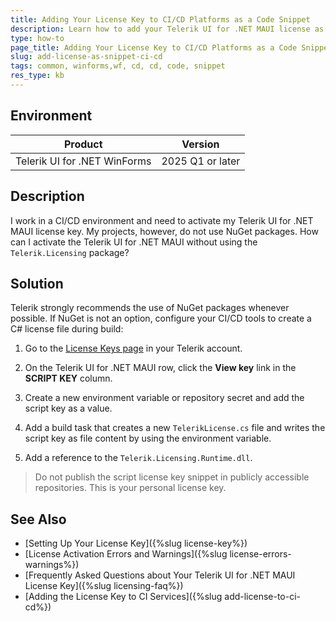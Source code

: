 ```yaml
---
title: Adding Your License Key to CI/CD Platforms as a Code Snippet
description: Learn how to add your Telerik UI for .NET MAUI license as a code snippet in CI/CD environments.
type: how-to
page_title: Adding Your License Key to CI/CD Platforms as a Code Snippet
slug: add-license-as-snippet-ci-cd
tags: common, winforms,wf, cd, cd, code, snippet
res_type: kb
---
```


## Environment

| Product | Version
| ---- | ---- |
| Telerik UI for .NET WinForms | 2025 Q1 or later |

## Description

I work in a CI/CD environment and need to activate my Telerik UI for .NET MAUI license key. My projects, however, do not use NuGet packages. How can I activate the Telerik UI for .NET MAUI without using the `Telerik.Licensing` package?

## Solution

Telerik strongly recommends the use of NuGet packages whenever possible. If NuGet is not an option, configure your CI/CD tools to create a C# license file during build:

1. Go to the [License Keys page](https://www.telerik.com/account/your-licenses/license-keys/new) in your Telerik account.

1. On the Telerik UI for .NET MAUI row, click the **View key** link in the **SCRIPT KEY** column.

1. Create a new environment variable or repository secret and add the script key as a value.

1. Add a build task that creates a new `TelerikLicense.cs` file and writes the script key as file content by using the environment variable.

1. Add a reference to the `Telerik.Licensing.Runtime.dll`.

>Do not publish the script license key snippet in publicly accessible repositories. This is your personal license key.


## See Also

* [Setting Up Your License Key]({%slug license-key%})
* [License Activation Errors and Warnings]({%slug license-errors-warnings%})
* [Frequently Asked Questions about Your Telerik UI for .NET MAUI License Key]({%slug licensing-faq%})
* [Adding the License Key to CI Services]({%slug add-license-to-ci-cd%})